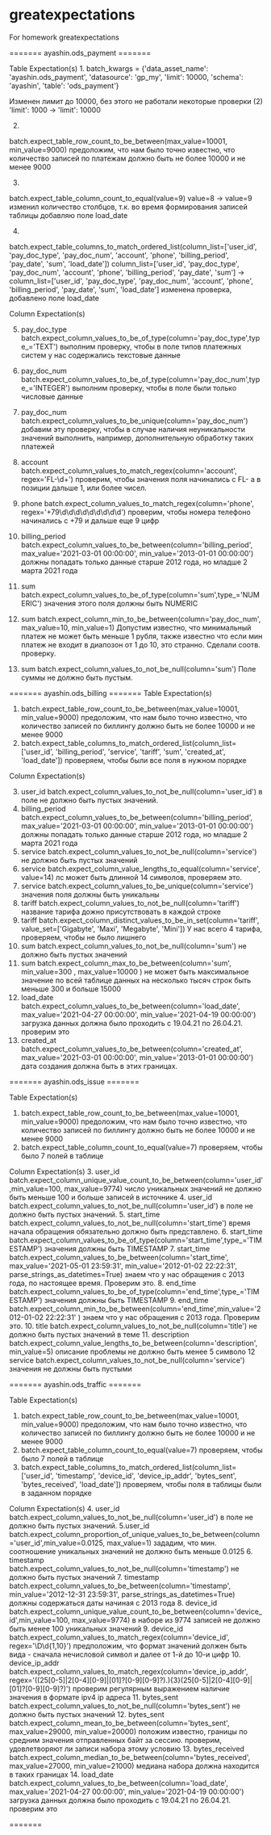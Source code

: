 # greatexpectations
For homework greatexpectations



======= ayashin.ods_payment =======


Table Expectation(s)
1.
batch_kwargs = {'data_asset_name': 'ayashin.ods_payment', 'datasource': 'gp_my', 'limit': 10000, 'schema': 'ayashin', 'table': 'ods_payment'}

Изменен лимит до 10000, без этого не работали некоторые проверки (2)
'limit': 1000 -> 'limit': 10000

2. 
batch.expect_table_row_count_to_be_between(max_value=10001, min_value=9000)
предоложим, что нам было точно известно, что количество записей по платежам должно быть не более 10000 и не менее 9000

3. 
batch.expect_table_column_count_to_equal(value=9)
value=8 -> value=9
изменил количество столбцов, т.к.  во время формирования записей таблицы  добавляю поле load_date

4.
batch.expect_table_columns_to_match_ordered_list(column_list=['user_id', 'pay_doc_type', 'pay_doc_num', 'account', 'phone', 'billing_period', 'pay_date', 'sum', 'load_date'])
column_list=['user_id', 'pay_doc_type', 'pay_doc_num', 'account', 'phone', 'billing_period', 'pay_date', 'sum'] -> column_list=['user_id', 'pay_doc_type', 'pay_doc_num', 'account', 'phone', 'billing_period', 'pay_date', 'sum', 'load_date']
изменена проверка, добавлено поле load_date

Column Expectation(s)

5. pay_doc_type 
batch.expect_column_values_to_be_of_type(column='pay_doc_type',type_='TEXT')
выполним проверку, чтобы в поле типов платежных систем у нас содержались текстовые данные

6. pay_doc_num
batch.expect_column_values_to_be_of_type(column='pay_doc_num',type_='INTEGER')
выполним проверку, чтобы в поле были только числовые данные

7. pay_doc_num
batch.expect_column_values_to_be_unique(column='pay_doc_num')
добавим эту проверку, чтобы в случае наличия неуникальности значений выполнить, например, дополнительную обработку таких платежей

8. account
batch.expect_column_values_to_match_regex(column='account', regex='FL-\d+')
проверим, чтобы значения поля начинались с FL- а в позиции дальше 1, или более чисел.
9. phone
batch.expect_column_values_to_match_regex(column='phone', regex='\+79\d\d\d\d\d\d\d\d\d')
проверим, чтобы номера телефоно начинались с +79 и дальше еще 9 цифр

10. billing_period
batch.expect_column_values_to_be_between(column='billing_period', max_value='2021-03-01 00:00:00', min_value='2013-01-01 00:00:00')
должны попадать только данные старше 2012 года, но младше 2 марта 2021 года

11. sum
batch.expect_column_values_to_be_of_type(column='sum',type_='NUMERIC')
значения этого поля должны быть NUMERIC

12. sum
batch.expect_column_min_to_be_between(column='pay_doc_num', max_value=10, min_value=1)
Допустим известно, что минимальный платеж не может быть меньше 1 рубля, также известно что если мин платеж не входит в  диапозон от 1 до 10, это странно. Сделали соотв. проверку.

13. sum
batch.expect_column_values_to_not_be_null(column='sum')
Поле суммы не должно быть пустым.



======= ayashin.ods_billing =======
Table Expectation(s)
1. batch.expect_table_row_count_to_be_between(max_value=10001, min_value=9000)
предоложим, что нам было точно известно, что количество записей по биллингу должно быть не более 10000 и не менее 9000
2. batch.expect_table_columns_to_match_ordered_list(column_list=['user_id', 'billing_period', 'service', 'tariff', 'sum', 'created_at', 'load_date'])
проверяем, чтобы были все поля в нужном порядке

Column Expectation(s)

3. user_id
batch.expect_column_values_to_not_be_null(column='user_id')
в поле не должно быть пустых значений.
4. billing_period
batch.expect_column_values_to_be_between(column='billing_period', max_value='2021-03-01 00:00:00', min_value='2013-01-01 00:00:00')
должны попадать только данные старше 2012 года, но младше 2 марта 2021 года
5. service
batch.expect_column_values_to_not_be_null(column='service')
не должно быть пустых значений
6. service
batch.expect_column_value_lengths_to_equal(column='service', value=14)
лс может быть длинной 14 символов, проверяем это.
7. service
batch.expect_column_values_to_be_unique(column='service')
значения поля должны быть уникальны
8. tariff
batch.expect_column_values_to_not_be_null(column='tariff')
название тарифа дожно присутствовать в каждой строке
9. tariff
batch.expect_column_distinct_values_to_be_in_set(column='tariff', value_set=['Gigabyte', 'Maxi', 'Megabyte', 'Mini'])
У нас всего 4 тарифа, проверяем, чтобы не было лишнего
10. sum
batch.expect_column_values_to_not_be_null(column='sum')
не должно быть пустых значений
11. sum
batch.expect_column_max_to_be_between(column='sum', min_value=300 , max_value=10000 )
не может быть максимальное значение по всей таблице данных на несколько тысяч строк быть меньше 300 и больше 15000
12. load_date
batch.expect_column_values_to_be_between(column='load_date', max_value='2021-04-27 00:00:00', min_value='2021-04-19 00:00:00')
загрузка данных должна было проходить с 19.04.21 по 26.04.21. проверим это
13. created_at
batch.expect_column_values_to_be_between(column='created_at', max_value='2021-03-01 00:00:00', min_value='2013-01-01 00:00:00')
дата создания должна быть в этих границах.



======= ayashin.ods_issue =======

Table Expectation(s)
1. batch.expect_table_row_count_to_be_between(max_value=10001, min_value=9000)
предоложим, что нам было точно известно, что количество записей по биллингу должно быть не более 10000 и не менее 9000
2. batch.expect_table_column_count_to_equal(value=7)
проверяем, чтобы было 7 полей в таблице


Column Expectation(s)
3. user_id
batch.expect_column_unique_value_count_to_be_between(column='user_id',min_value=100, max_value=9774)
число уникальных значений не должно быть меньше 100 и больше записей в источнике
4. user_id
batch.expect_column_values_to_not_be_null(column='user_id')
в поле не должно быть пустых значений.
5. start_time
batch.expect_column_values_to_not_be_null(column='start_time')
время начала обращения обязательно должно быть представлено.
6. start_time
batch.expect_column_values_to_be_of_type(column='start_time',type_='TIMESTAMP')
значения должны быть TIMESTAMP
7. start_time
batch.expect_column_values_to_be_between(column='start_time', max_value='2021-05-01 23:59:31', min_value='2012-01-02 22:22:31', parse_strings_as_datetimes=True)
знаем что у нас обращения с 2013 года, по настоящее время. Проверим это.
8. end_time
batch.expect_column_values_to_be_of_type(column='end_time',type_='TIMESTAMP')
значения должны быть TIMESTAMP
9. end_time
batch.expect_column_min_to_be_between(column='end_time',min_value='2012-01-02 22:22:31' )
знаем что у нас обращения с 2013 года. Проверим это.
10. title
batch.expect_column_values_to_not_be_null(column='title')
не должно быть пустых значений в теме
11. description
batch.expect_column_value_lengths_to_be_between(column='description', min_value=5)
описание проблемы не должно быть менее 5 символо
12 service
batch.expect_column_values_to_not_be_null(column='service')
значения не должны быть пустыми



======= ayashin.ods_traffic =======

Table Expectation(s)
1. batch.expect_table_row_count_to_be_between(max_value=10001, min_value=9000)
предоложим, что нам было точно известно, что количество записей по биллингу должно быть не более 10000 и не менее 9000
2. batch.expect_table_column_count_to_equal(value=7)
проверяем, чтобы было 7 полей в таблице
3. batch.expect_table_columns_to_match_ordered_list(column_list=['user_id', 'timestamp', 'device_id', 'device_ip_addr', 'bytes_sent', 'bytes_received', 'load_date'])
проверяем, чтобы поля в таблицы были в заданном порядке

Column Expectation(s)
4. user_id
batch.expect_column_values_to_not_be_null(column='user_id')
в поле не должно быть пустых значений.
5.user_id
batch.expect_column_proportion_of_unique_values_to_be_between(column='user_id',min_value=0.0125, max_value=1)
зададим, что мин. соотношение уникальных значений  не должно быть меньше 0.0125
6. timestamp
batch.expect_column_values_to_not_be_null(column='timestamp')
не должно быть пустых значений
7. timestamp
batch.expect_column_values_to_be_between(column='timestamp',  min_value='2012-12-31 23:59:31', parse_strings_as_datetimes=True)
должны содержаться даты начиная с 2013 года
8. device_id
batch.expect_column_unique_value_count_to_be_between(column='device_id',min_value=100, max_value=9774)
в наборе из 9774 записей не должно быть менее 100 уникальных значений
9. device_id 
batch.expect_column_values_to_match_regex(column='device_id', regex='\D\d{1,10}')
предположим, что формат значений должен быть вида - сначала нечисловой символ и далее от 1-й до 10-и цифр
10. device_ip_addr
batch.expect_column_values_to_match_regex(column='device_ip_addr', regex='((25[0-5]|2[0-4][0-9]|[01]?[0-9][0-9]?)\.){3}(25[0-5]|2[0-4][0-9]|[01]?[0-9][0-9]?)')
проверим регулярным выражением наличие значения в формате ipv4 ip адреса
11. bytes_sent
batch.expect_column_values_to_not_be_null(column='bytes_sent')
не должно быть пустых значений
12. bytes_sent
batch.expect_column_mean_to_be_between(column='bytes_sent', max_value=29000, min_value=20000)
положим известно, границы по средним значения отправленных байт за сессию. проверим, удовлетворяют ли записи набора этому условию
13. bytes_received
batch.expect_column_median_to_be_between(column='bytes_received', max_value=27000, min_value=21000)
медиана набора должна находится в таких границах
14. load_date
batch.expect_column_values_to_be_between(column='load_date', max_value='2021-04-27 00:00:00', min_value='2021-04-19 00:00:00')
загрузка данных должна было проходить с 19.04.21 по 26.04.21. проверим это

=======

